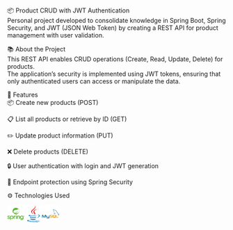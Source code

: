 📦 Product CRUD with JWT Authentication  
Personal project developed to consolidate knowledge in Spring Boot, Spring Security, and JWT (JSON Web Token) by creating a REST API for product management with user validation.

📚 About the Project  
This REST API enables CRUD operations (Create, Read, Update, Delete) for products.  
The application’s security is implemented using JWT tokens, ensuring that only authenticated users can access or manipulate the data.

🚀 Features  
📦 Create new products (POST)  

📋 List all products or retrieve by ID (GET)  

✏️ Update product information (PUT)  

❌ Delete products (DELETE)  

🔒 User authentication with login and JWT generation  

🔐 Endpoint protection using Spring Security  

⚙️ Technologies Used  
<div style="display: flex; flex-wrap: nowrap; align-items: center;">  
  <a href="https://spring.io/projects/spring-boot" target="_blank" rel="noreferrer">  
    <img src="https://raw.githubusercontent.com/devicons/devicon/master/icons/spring/spring-original-wordmark.svg" alt="springboot" width="40" height="40"/>  
  </a>  
  <a href="https://www.java.com/" target="_blank" rel="noreferrer">  
    <img src="https://raw.githubusercontent.com/devicons/devicon/master/icons/java/java-original.svg" alt="java" width="40" height="40"/>  
  </a>  
  <a href="https://www.mysql.com/" target="_blank" rel="noreferrer">  
    <img src="https://raw.githubusercontent.com/devicons/devicon/master/icons/mysql/mysql-original-wordmark.svg" alt="mysql" width="40" height="40"/>  
  </a>  
</div>
